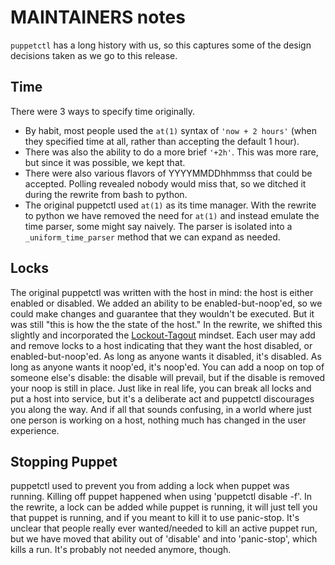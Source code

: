 # MAINTAINERS notes
`puppetctl` has a long history with us, so this captures some of the design decisions taken as we go to this release.

## Time
There were 3 ways to specify time originally.
* By habit, most people used the `at(1)` syntax of `'now + 2 hours'` (when they specified time at all, rather than accepting the default 1 hour).
* There was also the ability to do a more brief `'+2h'`.  This was more rare, but since it was possible, we kept that.
* There were also various flavors of YYYYMMDDhhmmss that could be accepted.  Polling revealed nobody would miss that, so we ditched it during the rewrite from bash to python.
* The original puppetctl used `at(1)` as its time manager.  With the rewrite to python we have removed the need for `at(1)` and instead emulate the time parser, some might say naively.  The parser is isolated into a `_uniform_time_parser` method that we can expand as needed.

## Locks
The original puppetctl was written with the host in mind: the host is either enabled or disabled.  We added an ability to be enabled-but-noop'ed, so we could make changes and guarantee that they wouldn't be executed.  But it was still "this is how the the state of the host."
In the rewrite, we shifted this slightly and incorporated the [Lockout-Tagout](https://en.wikipedia.org/wiki/Lockout%E2%80%93tagout#Group_lockout) mindset.  Each user may add and remove locks to a host indicating that they want the host disabled, or enabled-but-noop'ed.  As long as anyone wants it disabled, it's disabled.  As long as anyone wants it noop'ed, it's noop'ed.  You can add a noop on top of someone else's disable: the disable will prevail, but if the disable is removed your noop is still in place.
Just like in real life, you can break all locks and put a host into service, but it's a deliberate act and puppetctl discourages you along the way.
And if all that sounds confusing, in a world where just one person is working on a host, nothing much has changed in the user experience.

## Stopping Puppet
puppetctl used to prevent you from adding a lock when puppet was running.  Killing off puppet happened when using 'puppetctl disable -f'.  In the rewrite, a lock can be added while puppet is running, it will just tell you that puppet is running, and if you meant to kill it to use panic-stop.  It's unclear that people really ever wanted/needed to kill an active puppet run, but we have moved that ability out of 'disable' and into 'panic-stop', which kills a run.  It's probably not needed anymore, though.
